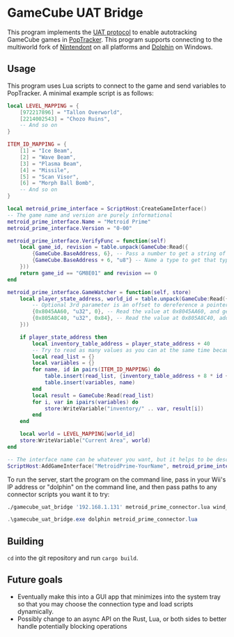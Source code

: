 # GameCube UAT Bridge

This program implements the [UAT protocol](https://github.com/black-sliver/UAT/blob/master/PROTOCOL.md) to enable
autotracking GameCube games in [PopTracker](https://github.com/black-sliver/PopTracker). This program supports
connecting to the multiworld fork of [Nintendont](https://github.com/randovania/Nintendont/releases/) on all platforms
and [Dolphin](https://dolphin-emu.org/) on Windows.

## Usage

This program uses Lua scripts to connect to the game and send variables to PopTracker. A minimal example script is as
follows:

```lua
local LEVEL_MAPPING = {
    [972217896] = "Tallon Overworld",
    [2214002543] = "Chozo Ruins",
    -- And so on
}

ITEM_ID_MAPPING = {
    [1] = "Ice Beam",
    [2] = "Wave Beam",
    [3] = "Plasma Beam",
    [4] = "Missile",
    [5] = "Scan Visor",
    [6] = "Morph Ball Bomb",
    -- And so on
}

local metroid_prime_interface = ScriptHost:CreateGameInterface()
-- The game name and version are purely informational
metroid_prime_interface.Name = "Metroid Prime"
metroid_prime_interface.Version = "0-00"

metroid_prime_interface.VerifyFunc = function(self)
    local game_id, revision = table.unpack(GameCube:Read({
        {GameCube.BaseAddress, 6}, -- Pass a number to get a string of that length
        {GameCube.BaseAddress + 6, "u8"} -- Name a type to get that type back
    }))
    return game_id == "GM8E01" and revision == 0
end

metroid_prime_interface.GameWatcher = function(self, store)
    local player_state_address, world_id = table.unpack(GameCube:Read({
        -- Optional 3rd parameter is an offset to dereference a pointer at the given address
        {0x8045AA60, "u32", 0}, -- Read the value at 0x8045AA60, and get an int from the result
        {0x805A8C40, "u32", 0x84}, -- Read the value at 0x805A8C40, add 0x84, and get an int from the result
    }))

    if player_state_address then
        local inventory_table_address = player_state_address + 40
        -- Try to read as many values as you can at the same time because GameCube:Read() and GameCube:ReadSingle() are slow
        local read_list = {}
        local variables = {}
        for name, id in pairs(ITEM_ID_MAPPING) do
            table.insert(read_list, {inventory_table_address + 8 * id + 4, "u32"})
            table.insert(variables, name)
        end
        local result = GameCube:Read(read_list)
        for i, var in ipairs(variables) do
            store:WriteVariable("inventory/" .. var, result[i])
        end
    end

    local world = LEVEL_MAPPING[world_id]
    store:WriteVariable("Current Area", world)
end

-- The interface name can be whatever you want, but it helps to be descriptive
ScriptHost:AddGameInterface("MetroidPrime-YourName", metroid_prime_interface)
```

To run the server, start the program on the command line, pass in your Wii's IP address or "dolphin" on the command
line, and then pass paths to any connector scripts you want it to try:

```sh
./gamecube_uat_bridge '192.168.1.131' metroid_prime_connector.lua wind_waker_connector.lua
```

```ps1
.\gamecube_uat_bridge.exe dolphin metroid_prime_connector.lua
```

## Building

`cd` into the git repository and run `cargo build`.

## Future goals

- Eventually make this into a GUI app that minimizes into the system tray so that you may choose the connection type
and load scripts dynamically.
- Possibly change to an async API on the Rust, Lua, or both sides to better handle potentially blocking operations
